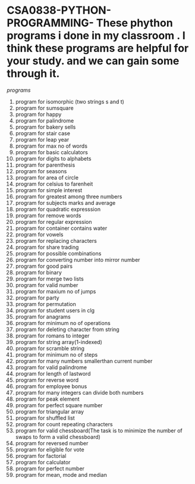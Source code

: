# CSA0838-PYTHON-PROGRAMMING- These phython programs i done in my classroom . I think these programs are helpful for your study. and we can gain some through it. 
*programs*
1.  program for isomorphic (two strings s and t)
2.  program for sumsquare
3.  program for happy
4.  program for palindrome
5.  program for bakery sells
6.  program for stair case
7.  program for leap year
8.  program for max  no of words
9.  program for basic calculators
10. program for digits to alphabets
11. program for parenthesis
12. program for seasons
13. program for area of circle
14. program for celsius to farenheit
15. program for simple interest
16. program for greatest among three numbers
17. program for subjects marks and average
18. program for quadratic expresssion
19. program for remove words
20. program for regular expression
21. program for container contains water
22. program for vowels
23. program for replacing characters
24. program for share trading
25. program for possible combinations
26. program for converting number into mirror number
27. program for good pairs
28. program for binary
29. program for merge two lists
30. program for valid number
31. program for maxium no of jumps
32. program for party
33. program for permutation
34. program for student users in clg
34. program for anagrams 
35. program for minimum no of operations
36. program for deleting character from string
37. program for romans to integer
38. program for string array(1-indexed)
39. program for scramble string
40. program for minimum no of steps
41. program for many numbers smallerthan current number
42. program for valid palindrome
43. program for length of lastword
44. program for reverse word
45. program for employee bonus
46. program for many integers can divide both numbers
47. program for peak element
48. program for perfect square number
49. program for triangular array
50. program for shuffled list
51. program for count repeating characters
52. program for valid chessboard(The task is to minimize the number of swaps to form a valid chessboard)
53. program for reversed number 
54. program for eligible for vote
55. program for factorial
56. program for calculator
57. program for perfect number
58. program for mean, mode and median 
